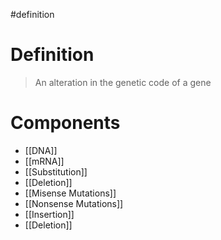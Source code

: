 #definition 
# Definition
> An alteration in the genetic code of a gene
# Components
- [[DNA]]
- [[mRNA]]
- [[Substitution]]
- [[Deletion]]
- [[Misense Mutations]]
- [[Nonsense Mutations]]
- [[Insertion]]
- [[Deletion]]
